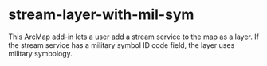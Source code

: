 # stream-layer-with-mil-sym

This ArcMap add-in lets a user add a stream service to the map as a layer. If the stream service has a military symbol ID code field, the layer uses military symbology.